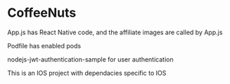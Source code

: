 # CoffeeNuts
App.js has React Native code, and the affiliate images are called by App.js

Podfile has enabled pods 

nodejs-jwt-authentication-sample for user authentication

This is an IOS project with dependacies specific to IOS
